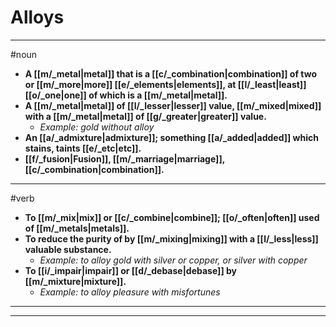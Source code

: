 # Alloys
---
#noun
- **A [[m/_metal|metal]] that is a [[c/_combination|combination]] of two or [[m/_more|more]] [[e/_elements|elements]], at [[l/_least|least]] [[o/_one|one]] of which is a [[m/_metal|metal]].**
- **A [[m/_metal|metal]] of [[l/_lesser|lesser]] value, [[m/_mixed|mixed]] with a [[m/_metal|metal]] of [[g/_greater|greater]] value.**
	- _Example: gold without alloy_
- **An [[a/_admixture|admixture]]; something [[a/_added|added]] which stains, taints [[e/_etc|etc]].**
- **[[f/_fusion|Fusion]], [[m/_marriage|marriage]], [[c/_combination|combination]].**
---
#verb
- **To [[m/_mix|mix]] or [[c/_combine|combine]]; [[o/_often|often]] used of [[m/_metals|metals]].**
- **To reduce the purity of by [[m/_mixing|mixing]] with a [[l/_less|less]] valuable substance.**
	- _Example: to alloy gold with silver or copper, or silver with copper_
- **To [[i/_impair|impair]] or [[d/_debase|debase]] by [[m/_mixture|mixture]].**
	- _Example: to alloy pleasure with misfortunes_
---
---
